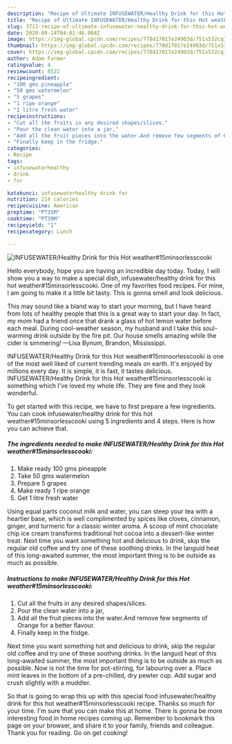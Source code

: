 ```yaml
---
description: "Recipe of Ultimate INFUSEWATER/Healthy Drink for this Hot weather#15minsorlesscooki"
title: "Recipe of Ultimate INFUSEWATER/Healthy Drink for this Hot weather#15minsorlesscooki"
slug: 3711-recipe-of-ultimate-infusewater-healthy-drink-for-this-hot-weather15minsorlesscooki
date: 2020-09-24T04:01:46.004Z
image: https://img-global.cpcdn.com/recipes/778d17017e24903d/751x532cq70/infusewaterhealthy-drink-for-this-hot-weather15minsorlesscooki-recipe-main-photo.jpg
thumbnail: https://img-global.cpcdn.com/recipes/778d17017e24903d/751x532cq70/infusewaterhealthy-drink-for-this-hot-weather15minsorlesscooki-recipe-main-photo.jpg
cover: https://img-global.cpcdn.com/recipes/778d17017e24903d/751x532cq70/infusewaterhealthy-drink-for-this-hot-weather15minsorlesscooki-recipe-main-photo.jpg
author: Adam Farmer
ratingvalue: 4
reviewcount: 8522
recipeingredient:
- "100 gms pineapple"
- "50 gms watermelon"
- "5 grapes"
- "1 ripe orange"
- "1 litre fresh water"
recipeinstructions:
- "Cut all the fruits in any desired shapes/slices."
- "Pour the clean water into a jar,"
- "Add all the fruit pieces into the water.And remove few segments of Orange for a better flavour."
- "Finally keep in the fridge."
categories:
- Recipe
tags:
- infusewaterhealthy
- drink
- for

katakunci: infusewaterhealthy drink for 
nutrition: 214 calories
recipecuisine: American
preptime: "PT35M"
cooktime: "PT39M"
recipeyield: "1"
recipecategory: Lunch

---
```



![INFUSEWATER/Healthy Drink for this Hot weather#15minsorlesscooki](https://img-global.cpcdn.com/recipes/778d17017e24903d/751x532cq70/infusewaterhealthy-drink-for-this-hot-weather15minsorlesscooki-recipe-main-photo.jpg)

Hello everybody, hope you are having an incredible day today. Today, I will show you a way to make a special dish, infusewater/healthy drink for this hot weather#15minsorlesscooki. One of my favorites food recipes. For mine, I am going to make it a little bit tasty. This is gonna smell and look delicious.

This may sound like a bland way to start your morning, but I have heard from lots of healthy people that this is a great way to start your day. In fact, my mom had a friend once that drank a glass of hot lemon water before each meal. During cool-weather season, my husband and I take this soul-warming drink outside by the fire pit. Our house smells amazing while the cider is simmering! —Lisa Bynum, Brandon, Mississippi.

INFUSEWATER/Healthy Drink for this Hot weather#15minsorlesscooki is one of the most well liked of current trending meals on earth. It's enjoyed by millions every day. It is simple, it is fast, it tastes delicious. INFUSEWATER/Healthy Drink for this Hot weather#15minsorlesscooki is something which I've loved my whole life. They are fine and they look wonderful.


To get started with this recipe, we have to first prepare a few ingredients. You can cook infusewater/healthy drink for this hot weather#15minsorlesscooki using 5 ingredients and 4 steps. Here is how you can achieve that.

<!--inarticleads1-->

##### The ingredients needed to make INFUSEWATER/Healthy Drink for this Hot weather#15minsorlesscooki:

1. Make ready 100 gms pineapple
1. Take 50 gms watermelon
1. Prepare 5 grapes
1. Make ready 1 ripe orange
1. Get 1 litre fresh water


Using equal parts coconut milk and water, you can steep your tea with a heartier base, which is well complimented by spices like cloves, cinnamon, ginger, and turmeric for a classic winter aroma. A scoop of mint chocolate chip ice cream transforms traditional hot cocoa into a dessert-like winter treat. Next time you want something hot and delicious to drink, skip the regular old coffee and try one of these soothing drinks. In the languid heat of this long-awaited summer, the most important thing is to be outside as much as possible. 

<!--inarticleads2-->

##### Instructions to make INFUSEWATER/Healthy Drink for this Hot weather#15minsorlesscooki:

1. Cut all the fruits in any desired shapes/slices.
1. Pour the clean water into a jar,
1. Add all the fruit pieces into the water.And remove few segments of Orange for a better flavour.
1. Finally keep in the fridge.


Next time you want something hot and delicious to drink, skip the regular old coffee and try one of these soothing drinks. In the languid heat of this long-awaited summer, the most important thing is to be outside as much as possible. Now is not the time for pot-stirring, for labouring over a. Place mint leaves in the bottom of a pre-chilled, dry pewter cup. Add sugar and crush slightly with a muddler. 

So that is going to wrap this up with this special food infusewater/healthy drink for this hot weather#15minsorlesscooki recipe. Thanks so much for your time. I'm sure that you can make this at home. There is gonna be more interesting food in home recipes coming up. Remember to bookmark this page on your browser, and share it to your family, friends and colleague. Thank you for reading. Go on get cooking!
